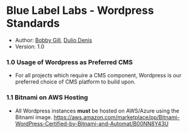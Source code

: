 # Blue Label Labs - Wordpress Standards
- Author: [Bobby Gill](https://www.bluelabellabs.com/team/bobby-gill/), [Dulio Denis](https://www.bluelabellabs.com/team/dulio-denis/)
- Version: 1.0

### 1.0 Usage of Wordpress as Preferred CMS
- For all projects which require a CMS component, Wordpress is our preferred choice of CMS platform to build upon.

### 1.1 Bitnami on AWS Hosting
- All Wordpress instances **must** be hosted on AWS/Azure using the Bitnami image. https://aws.amazon.com/marketplace/pp/Bitnami-WordPress-Certified-by-Bitnami-and-Automat/B00NN8Y43U
